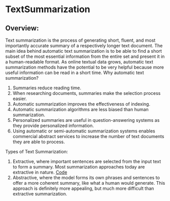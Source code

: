 # TextSummarization

## Overview:

Text summarization is the process of generating short, fluent, and most importantly accurate summary of a respectively longer text document. The main idea behind automatic text summarization is to be able to find a short subset of the most essential information from the entire set and present it in a human-readable format. As online textual data grows, automatic text summarization methods have the potential to be very helpful because more useful information can be read in a short time.
Why automatic text summarization?
  1. Summaries reduce reading time.
  2. When researching documents, summaries make the selection process easier.
  3. Automatic summarization improves the effectiveness of indexing.
  4. Automatic summarization algorithms are less biased than human summarization.
  5. Personalized summaries are useful in question-answering systems as they provide personalized information.
  6. Using automatic or semi-automatic summarization systems enables commercial abstract services to increase the number of text documents they are able to process.

Types of Text Summarization:
  1. Extractive, where important sentences are selected from the input text to form a summary. Most summarization approaches today are extractive in nature. [Code](https://github.com/tanmy-sharma/TextSummarization/blob/main/Extractive%20Summarization.ipynb)
  2. Abstractive, where the model forms its own phrases and sentences to offer a more coherent summary, like what a human would generate. This approach is definitely more appealing, but much more difficult than extractive summarization.
